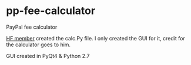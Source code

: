 # pp-fee-calculator
PayPal fee calculator


<a href="https://hackforums.net/member.php?action=profile&amp;uid=1866423">HF member</a> created the calc.Py file.
I only created the GUI for it, credit for the calculator goes to him.

GUI created in PyQt4 & Python 2.7
